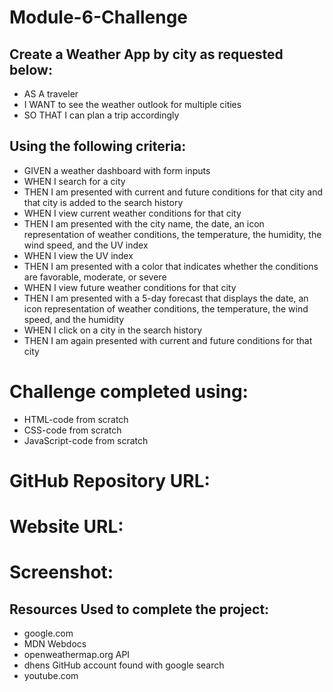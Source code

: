 # Module-6-Challenge

## Create a Weather App by city as requested below:

* AS A traveler
* I WANT to see the weather outlook for multiple cities
* SO THAT I can plan a trip accordingly

## Using the following criteria:

* GIVEN a weather dashboard with form inputs
* WHEN I search for a city
* THEN I am presented with current and future conditions for that city and that city is added to the search history
* WHEN I view current weather conditions for that city
* THEN I am presented with the city name, the date, an icon representation of weather conditions, the temperature, the humidity, the wind speed, and the UV index
* WHEN I view the UV index
* THEN I am presented with a color that indicates whether the conditions are favorable, moderate, or severe
* WHEN I view future weather conditions for that city
* THEN I am presented with a 5-day forecast that displays the date, an icon representation of weather conditions, the temperature, the wind speed, and the humidity
* WHEN I click on a city in the search history
* THEN I am again presented with current and future conditions for that city

# Challenge completed using:

* HTML-code from scratch
* CSS-code from scratch
* JavaScript-code from scratch

# GitHub Repository URL:



# Website URL:



# Screenshot:



 ## Resources Used to complete the project:

* google.com
* MDN Webdocs
* openweathermap.org API
* dhens GitHub account found with google search
* youtube.com
